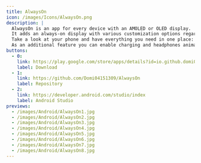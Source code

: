 ```yaml
---
title: AlwaysOn
icon: /images/Icons/AlwaysOn.png
description: |
  AlwaysOn is an app for every device with an AMOLED or OLED display.
  It adds an always-on display with various customization options regarding the watch face, the behavior, and the background.
  Take a look at your phone and have everything you need in one place: the time, the date, the battery state, your notifications, and more.
  As an additional feature you can enable charging and headphones animations that appear when plugging in headphones or your charging cable.
buttons:
  - 0:
    link: https://play.google.com/store/apps/details?id=io.github.domi04151309.alwayson
    label: Download
  - 1:
    link: https://github.com/Domi04151309/AlwaysOn
    label: Repository
  - 2:
    link: https://developer.android.com/studio/index
    label: Android Studio
previews:
  - /images/Android/AlwaysOn1.jpg
  - /images/Android/AlwaysOn2.jpg
  - /images/Android/AlwaysOn3.jpg
  - /images/Android/AlwaysOn4.jpg
  - /images/Android/AlwaysOn5.jpg
  - /images/Android/AlwaysOn6.jpg
  - /images/Android/AlwaysOn7.jpg
  - /images/Android/AlwaysOn8.jpg
---
```


